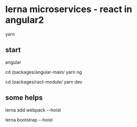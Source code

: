 # lerna microservices  - react in angular2

yarn

## start
angular

cd /packages/angular-main/
yarn ng

cd /packages/ract-module/
yarn dev

## some helps
lerna add webpack --hoist

lerna bootstrap --hoist
